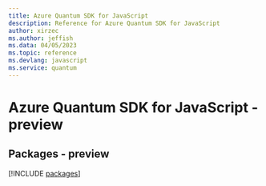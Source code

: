 ```yaml
---
title: Azure Quantum SDK for JavaScript
description: Reference for Azure Quantum SDK for JavaScript
author: xirzec
ms.author: jeffish
ms.data: 04/05/2023
ms.topic: reference
ms.devlang: javascript
ms.service: quantum
---
```

# Azure Quantum SDK for JavaScript - preview
## Packages - preview
[!INCLUDE [packages](quantum-index.md)]